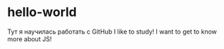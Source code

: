 # hello-world
Тут я научилась работать с GitHub
I like to study! I want to get to know more about JS!
